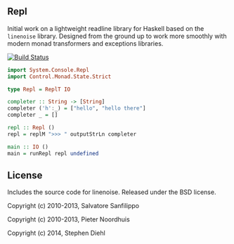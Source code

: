 Repl
----

Initial work on a lightweight readline library for Haskell based on the ``linenoise`` library. Designed from
the ground up to work more smoothly with modern monad transformers and exceptions libraries.

[![Build Status](https://travis-ci.org/sdiehl/haskell-linenoise.svg?branch=master)](https://travis-ci.org/sdiehl/haskell-linenoise)

```haskell
import System.Console.Repl
import Control.Monad.State.Strict

type Repl = ReplT IO

completer :: String -> [String]
completer ('h':_) = ["hello", "hello there"]
completer _ = []

repl :: Repl ()
repl = replM ">>> " outputStrLn completer

main :: IO ()
main = runRepl repl undefined
```

License
-------

Includes the source code for linenoise. Released under the BSD license.

Copyright (c) 2010-2013, Salvatore Sanfilippo <antirez at gmail dot com>

Copyright (c) 2010-2013, Pieter Noordhuis <pcnoordhuis at gmail dot com>

Copyright (c) 2014, Stephen Diehl


